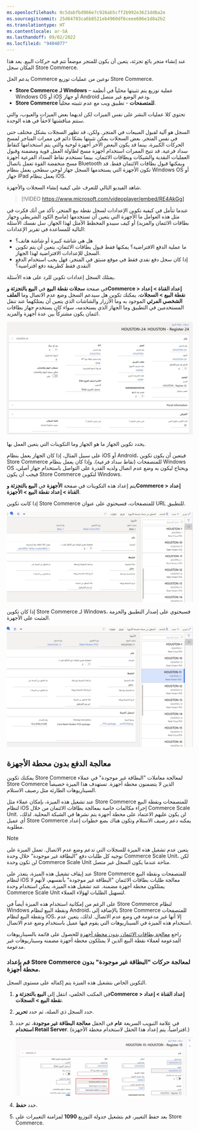```yaml
---
ms.openlocfilehash: 0c5dabfbd966e7c926ab5cff2b992e3621dd6a2e
ms.sourcegitcommit: 25d64783ca6b8521eb4960df6ceee686e1d8a2b2
ms.translationtype: HT
ms.contentlocale: ar-SA
ms.lasthandoff: 09/02/2022
ms.locfileid: "9404077"
---
```

عند إنشاء متجر بائع تجزئة، يتعين أن يكون للمتجر موضعاً تتم فيه حركات البيع. يعد هذا المكان سجل Store Commerce. 

يدعم الحل Commerce نوعين من عمليات توزيع Store Commerce. 

- **Store Commerce لـ Windows** – عملية توزيع يتم تثبيتها محلياً في أنظمة Windows OS أو iOS أو جهاز Android ودعم الوضع غير متصل.
- **Store Commerce للمتصفحات** - تطبيق ويب مع عدم تثبيته محلياً. 

تحتوي كلا عمليات النشر على نفس الميزات لكن لديهما بعض الميزات والعيوب، والتي ستتم مناقشتها لاحقاً في هذه الوحدة.

السجل هو آلية لقبول المبيعات في المتجر. ولكن، قد تظهر السجلات بشكل مختلف حتى في نفس المتجر. بعض السجلات يمكن تثبيتها بشكا دائم في ممرات المتاجر لمسح الحركات الكبيرة، بينما قد يكون البعض الآخر أجهزة لوحية والتي يتم استخدامها كنقاط سداد فرعية. قد تتيح الممرات استخدام أجهزة مسح لطاولة العمل قوية ومضمنة وقبول العمليات النقدية والشيكات وبطاقات الائتمان، بينما تستخدم نقاط السداد الفرعية أجهزة مسح منخفضة القوة تعمل باتصال Bluetooth ويمكنها قبول بطاقات الائتمان فقط. قد تكون الأجهزة التي يستخدمها السجل جهاز لوحي سطحي يعمل بنظام Windows OS أو جهاز iPad يعمل بنظام iOS.  


شاهد الفيديو التالي للتعرف على كيفية إنشاء السجلات والأجهزة.

 > [!VIDEO https://www.microsoft.com/videoplayer/embed/RE4AkGg]


عندما تتأمل في كيفية تكوين الإعدادات لسجل نقطة بيع المتجر، تأكد من أنك فكرت في مثل هذه العوامل ما الأجهزة التي يتعين أن تستخدمها (ماسح الكود الشريطي وجهاز بطاقات الائتمان والمزيد) أو كيف سيبدو المخطط الأمثل لهذا الجهاز. سل نفسك الأسئلة التالية للمساعدة في تقرير الإعدادات:

- هل هي شاشة كبيرة أو شاشة هاتف؟ 
- ما عملية الدفع الافتراضية؟ يمكنها فقط قبول بطاقات الائتمان، يتعين أن يتم تكوين السجل للإعدادات الافتراضية لهذا الجهاز. 
- إذا كان سجل دفع نقدي فقط في موقع منبثق في المتجر، فهل يجب استخدام الدفع النقدي فقط كطريقة دفع افتراضية؟ 

يمتلك السجل إعدادات تكوين للرد على هذه الأسئلة. 

في صفحة **سجلات نقطة البيع** في **البيع بالتجزئة وCommerce > إعداد القناة > إعداد نقطة البيع > السجلات**، يمكنك تكوين هل سيدعم السجل وضع عدم الاتصال وما **الملف الشخصي المرئي** الموجود به وما الأزرار والشاشات الذي يتعين أن يمتلكهما عند تنقل المستخدمين في التطبيق وما الجهاز الذي يستخدمه، سواء كان يستخدم جهاز بطاقات ائتمان يكون مشتركاً بين عدة أجهزة والمزيد. 

 
![ لقطة شاشة لصفحة سجل نقطة البيع في Dynamics 365 Commerce](../media/registers-ss.jpg)


يحدد تكوين الجهاز ما هو الجهاز وما التكوينات التي يتعين العمل بها. 

على سبيل المثال، إذا كان الجهاز يعمل بنظام iOS أو Android، فيتعين أن يكون تكوين Store Commerce للمتصفحات (نقاط سداد فرعية). وإذا كان يعمل بنظام Windows OS ويحتاج ليكون به وضع عدم اتصال ولديه القدرة على التواصل باستخدام جهاز أصلي، فيجب أن يكون Store Commerce لتكوين Windows. 

يتم إعداد هذه التكوينات في صفحة **الأجهزة** في **البيع بالتجزئة وCommerce > إعداد القناة > إعداد نقطة البيع > الأجهزة**.  

إذا كانت تكوين Store Commerce للمتصفحات، فسيحتوي على عنوان URL للتطبيق. 


[ ![ لقطة شاشة لصفحة الأجهزة تعرض Store Commerce لتكوين المتصفحات](../media/devices-ss.jpg) ](../media/devices-ss.jpg#lightbox)

إذا كان تكوين Store Commerce لـ Windows، فسيحتوي على إصدار التطبيق والحزمة المثبت على الأجهزة.

[ ![ لقطة شاشة لصفحة الأجهزة تعرض Store Commerce لتكوين Windows](../media/devices-mpos-ss.jpg) ](../media/devices-mpos-ss.jpg#lightbox)

## <a name="payment-processing-without-a-hardware-station"></a>معالجة الدفع بدون محطة الأجهزة 
يمكنك تكوين Store Commerce لمعالجة معاملات "البطاقة غير موجودة" في عملاء Store Commerce الذين لا يتضمنون محطة أجهزة. تستهدف هذا الميزة خصيصاً السيناريوهات الطارئة مثل رصيف الاستلام. 

عند تشغيل هذه الميزة، بإمكان عملاء مثل Store Commerce للمتصفحات ونقطة البيع لنظام iOS إجراء مكالمات خاصة بمعالجة بطاقات الائتمان من خلال Commerce Scale Unit. لن يكون عليهم الاعتماد على محطة أجهزة يتم نشرها في الشبكة المحلية. لذلك، أي عميل Store Commerce يمكنه دعم رصيف الاستلام وتكون هناك بضع خطوات إعداد مطلوبة.

> [!NOTE]
> يتعين عدم تشغيل هذه الميزة للسجلات التي تدعم وضع عدم الاتصال. تعمل الميزة على توجيه كل طلبات دفع "البطاقة غير موجودة" خلال وحدة Commerce Scale Unit، لكن لن تكون وحدة Commerce Scale Unit متاحة عندما يكون السجل غير متصل.

عند إيقاف تشغيل هذه الميزة، يتعذر على Store Commerce للمتصفحات ونقطة البيع لنظام iOS معالجة طلبات بطاقات الائتمان "البطاقة غير موجودة" بأنفسهم، لأنهم لا يمتلكون محطة أجهزة مضمنة. عند تشغيل هذه الميزة، يمكن استخدام وحدة Commerce Scale Unit لتسهيل الطلبات لهؤلاء العملاء.

على الرغم من إمكانية استخدام هذه الميزة أيضاً في Store Commerce لنظام Windows ونقطة البيع لنظام Android، بالإضافة إلى Store Commerce للمتصفحات ونقطة البيع لنظام iOS، إلا أنها غير مدعومة في وضع عدم الاتصال. لذلك، يتعين عدم استخدام هذه الميزة في السيناريوهات التي يقوم فيها عميل باستخدام وضع عدم الاتصال.

راجع [معالجة بطاقات الائتمان بدون محطة أجهزة](/dynamics365/commerce/dev-itpro/cnp-pos/?azure-portal=true) للحصول على قائمة بالسيناريوهات المدعومة لعملاء نقطة البيع الذين لا يمتلكون محطة أجهزة مضمنة وسيناريوهات غير مدعومة.

### <a name="set-up-store-commerce-to-process-card-not-present-transactions-without-a-hardware-station"></a>قم بإعداد Store Commerce لمعالجة حركات "البطاقة غير موجودة" بدون محطة أجهزة.

التكوين الخاص بتشغيل هذه الميزة يتم إكماله على مستوى السجل.

1.  في المكتب الخلفي، انتقل إلى **البيع بالتجزئة وCommerce > إعداد القناة > إعداد نقطة البيع > السجلات**.
2.  حدد السجل ذي الصلة، ثم حدد **تحرير**.
3.  في علامة التبويب السريعة **عام** في الحقل **معالجة البطاقة غير موجودة**، ثم حدد **استخدام Retail Server**. (افتراضياً، يتم إعداد هذا الحقل لاستخدام محطة الأجهزة.) 
 
    [![لقطة شاشة لحقل معالجة البطاقة غير الموجودة.](../media/card-not-present-ss.png)](../media/card-not-present-ss.png#lightbox)

4.  حدد **حفظ**.
5.  بعد حفظ التغيير، قم بتشغيل جدولة التوزيع **1090** لمزامنة التغييرات على Store Commerce. 
